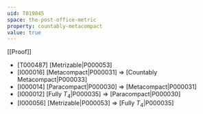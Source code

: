 ```yaml
---
uid: T019845
space: the-post-office-metric
property: countably-metacompact
value: true
---
```

[[Proof]]

* [T000487] [Metrizable|P000053]
* [I000016] [Metacompact|P000031] => [Countably Metacompact|P000033]
* [I000014] [Paracompact|P000030] => [Metacompact|P000031]
* [I000012] [Fully $T_4$|P000035] => [Paracompact|P000030]
* [I000056] [Metrizable|P000053] => [Fully $T_4$|P000035]

